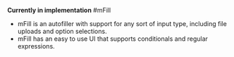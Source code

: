 **Currently in implementation**
#mFill
* mFill is an autofiller with support for any sort of input type, including file uploads and option selections.
* mFill has an easy to use UI that supports conditionals and regular expressions.